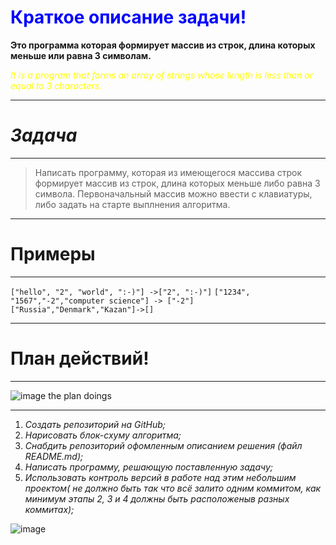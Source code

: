  
 # <span style="color:blue"> Краткое описание задачи!</span>

**Это программа которая формирует массив из строк, длина которых меньше или равна 3 символам.**

<span style="color:yellow"> *It is a program that forms an array of strings whose length is less than or equal to 3 characters.*</span>

 _____________
 #  _Задача_
__________

> Написать программу, которая из имеющегося массива строк формирует массив из строк, длина которых меньше либо равна 3 символа. Первоначальный массив можно ввести с клавиатуры, либо задать на старте выплнения алгоритма.
*** 
# Примеры
***
`["hello", "2", "world", ":-)"] ->["2", ":-)"]`
`["1234", "1567","-2","computer science"] -> ["-2"]`
`["Russia","Denmark","Kazan"]->[]`

___
# План действий!
______________
![image the plan doings](../Exam_1/image/18940_0.jpg) 

___

1. _Создать репозиторий на GitHub;_
2. _Нарисовать блок-схуму алгоритма;_
3. _Снабдить репозиторий офомленным описанием решения (файл README.md);_
4. _Написать программу, решающую поставленную задачу;_
5. _Использовать контроль версий в работе над этим небольшим проектом( не должно быть так что всё залито одним коммитом, как минимум этапы 2, 3 и 4 должны быть расположеныв разных коммитах);_ 


![image](../Exam_1/image/18940_0.jpg) 